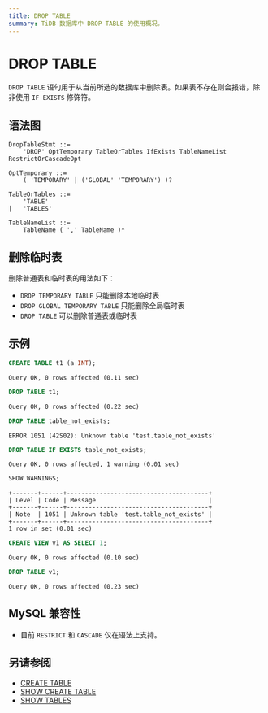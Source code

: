 ```yaml
---
title: DROP TABLE
summary: TiDB 数据库中 DROP TABLE 的使用概况。
---
```


# DROP TABLE

`DROP TABLE` 语句用于从当前所选的数据库中删除表。如果表不存在则会报错，除非使用 `IF EXISTS` 修饰符。

## 语法图

```ebnf+diagram
DropTableStmt ::=
    'DROP' OptTemporary TableOrTables IfExists TableNameList RestrictOrCascadeOpt

OptTemporary ::=
    ( 'TEMPORARY' | ('GLOBAL' 'TEMPORARY') )?

TableOrTables ::=
    'TABLE'
|   'TABLES'

TableNameList ::=
    TableName ( ',' TableName )*
```

## 删除临时表

删除普通表和临时表的用法如下：

- `DROP TEMPORARY TABLE` 只能删除本地临时表
- `DROP GLOBAL TEMPORARY TABLE` 只能删除全局临时表
- `DROP TABLE` 可以删除普通表或临时表

## 示例


```sql
CREATE TABLE t1 (a INT);
```

```
Query OK, 0 rows affected (0.11 sec)
```


```sql
DROP TABLE t1;
```

```
Query OK, 0 rows affected (0.22 sec)
```


```sql
DROP TABLE table_not_exists;
```

```
ERROR 1051 (42S02): Unknown table 'test.table_not_exists'
```


```sql
DROP TABLE IF EXISTS table_not_exists;
```

```
Query OK, 0 rows affected, 1 warning (0.01 sec)
```

```sql
SHOW WARNINGS;
```

```
+-------+------+---------------------------------------+
| Level | Code | Message                               |
+-------+------+---------------------------------------+
| Note  | 1051 | Unknown table 'test.table_not_exists' |
+-------+------+---------------------------------------+
1 row in set (0.01 sec)
```


```sql
CREATE VIEW v1 AS SELECT 1;
```

```
Query OK, 0 rows affected (0.10 sec)
```


```sql
DROP TABLE v1;
```

```
Query OK, 0 rows affected (0.23 sec)
```

## MySQL 兼容性

* 目前 `RESTRICT` 和 `CASCADE` 仅在语法上支持。

## 另请参阅

* [CREATE TABLE](/sql-statements/sql-statement-create-table.md)
* [SHOW CREATE TABLE](/sql-statements/sql-statement-show-create-table.md)
* [SHOW TABLES](/sql-statements/sql-statement-show-tables.md)
